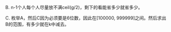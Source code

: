 B. n-1个人每个人尽量放不满ceil(g/2)，剩下的看能省多少就省多少。

C. 枚举A，然后C因为必须要是6位数，因此在[100000, 999999]之间。然后求出B的范围，有多少就在k中减去。
